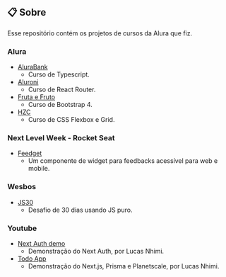 ## :clipboard: Sobre

Esse repositório contém os projetos de cursos da Alura que fiz.

### Alura

- [AluraBank](/alura/alurabank)
  - Curso de Typescript.
- [Aluroni](/alura/aluroni)
  - Curso de React Router.
- [Fruta e Fruto](/alura/fruta-e-fruto)
  - Curso de Bootstrap 4.
- [HZC](/alura/HZC)
  - Curso de CSS Flexbox e Grid.

### Next Level Week - Rocket Seat

- [Feedget](/rocket-seat/nlw/feedback-widget)
  - Um componente de widget para feedbacks acessível para web e mobile.

### Wesbos

- [JS30](/wesbos/javascript-30)
  - Desafio de 30 dias usando JS puro.

### Youtube

- [Next Auth demo](/youtube/next-auth-demo)
  - Demonstração do Next Auth, por Lucas Nhimi.
- [Todo App](/youtube/todo-app)
  - Demonstração do Next.js, Prisma e Planetscale, por Lucas Nhimi.